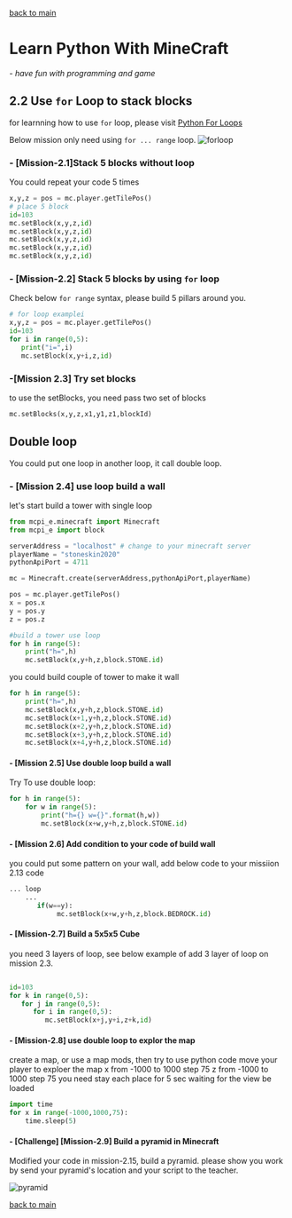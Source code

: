 [back to main](../../README.md)

# Learn Python With MineCraft

  *- have fun with programming and game*

## 2.2 Use `for` Loop to stack blocks

for learnning how to use `for` loop, please visit [Python For Loops](https://www.w3schools.com/python/python_for_loops.asp)

Below mission only need using `for ... range` loop.
![forloop](https://stoneskin.github.io/SummerCamp_Python_Minecraft/forloop.jpg)

### - [Mission-2.1]Stack 5 blocks without loop

You could repeat your code 5 times

```python
x,y,z = pos = mc.player.getTilePos()
# place 5 block
id=103
mc.setBlock(x,y,z,id)
mc.setBlock(x,y,z,id)
mc.setBlock(x,y,z,id)
mc.setBlock(x,y,z,id)
mc.setBlock(x,y,z,id)
```

### - [Mission-2.2] Stack 5 blocks by using `for` loop

Check below `for range` syntax,  please build 5 pillars around you.

```python
# for loop examplei
x,y,z = pos = mc.player.getTilePos()
id=103
for i in range(0,5):
   print("i=",i)
   mc.setBlock(x,y+i,z,id)

```

### -[Mission 2.3] Try set blocks

to use the setBlocks, you need pass two set of blocks

```python
mc.setBlocks(x,y,z,x1,y1,z1,blockId)
```

## Double loop

You could put one loop in another loop, it call double loop.

### - [Mission 2.4] use loop build a wall

let's start build a tower with single loop

```python
from mcpi_e.minecraft import Minecraft
from mcpi_e import block

serverAddress = "localhost" # change to your minecraft server
playerName = "stoneskin2020"
pythonApiPort = 4711

mc = Minecraft.create(serverAddress,pythonApiPort,playerName)

pos = mc.player.getTilePos()
x = pos.x
y = pos.y
z = pos.z

#build a tower use loop
for h in range(5):
    print("h=",h)
    mc.setBlock(x,y+h,z,block.STONE.id)
```

you could build couple of tower to make it wall

```python
for h in range(5):
    print("h=",h)
    mc.setBlock(x,y+h,z,block.STONE.id)
    mc.setBlock(x+1,y+h,z,block.STONE.id)
    mc.setBlock(x+2,y+h,z,block.STONE.id)
    mc.setBlock(x+3,y+h,z,block.STONE.id)
    mc.setBlock(x+4,y+h,z,block.STONE.id)
```

#### - [Mission 2.5] Use double loop build a wall

Try To use double loop:

```python
for h in range(5):
    for w in range(5):
        print("h={} w={}".format(h,w))
        mc.setBlock(x+w,y+h,z,block.STONE.id)
```

#### - [Mission 2.6] Add condition to your code of build wall

you could put some pattern on your wall, add below code to your missiion 2.13 code

```python
... loop
    ...
       if(w==y):
            mc.setBlock(x+w,y+h,z,block.BEDROCK.id)

```

#### - [Mission-2.7] Build a 5x5x5 Cube

you need 3 layers of loop,  see below example of add 3 layer of loop on mission 2.3.

```python

id=103
for k in range(0,5):
   for j in range(0,5):
      for i in range(0,5):
         mc.setBlock(x+j,y+i,z+k,id)

```

#### - [Mission-2.8] use double loop to explor the map

create a map, or use a map mods,
then try to use python code move your player to exploer the map
x from -1000 to 1000 step 75
z from -1000 to 1000 step 75
you need stay each place for 5 sec waiting for the view be loaded

```python
import time
for x in range(-1000,1000,75):
    time.sleep(5)
```

#### - [Challenge] [Mission-2.9] Build a pyramid in Minecraft

Modified your code in mission-2.15, build a pyramid.
please show you work by send your pyramid's location and your script to the teacher.

![pyramid](https://stoneskin.github.io/SummerCamp_Python_Minecraft/pyramid.jpg)



[back to main](../../README.md)
